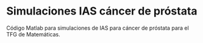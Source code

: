 # Simulaciones IAS cáncer de próstata
Código Matlab para simulaciones de IAS para cáncer de próstata para el TFG de Matemáticas.
